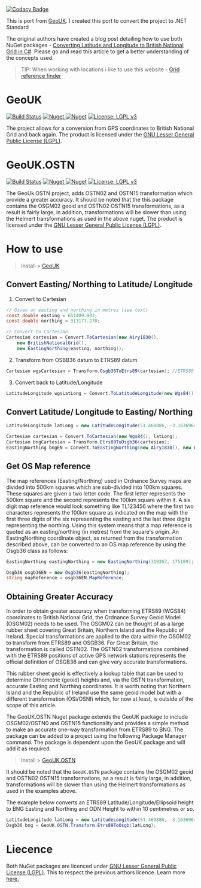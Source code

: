 [![Codacy Badge](https://api.codacy.com/project/badge/Grade/6b7e9e6fe8844188911c8a69a2e9905a)](https://app.codacy.com/app/ieuan.walker007/GeoUK?utm_source=github.com&utm_medium=referral&utm_content=IeuanWalker/GeoUK&utm_campaign=Badge_Grade_Dashboard)

This is port from [GeoUK](https://bitbucket.org/johnnewcombe/geouk/src/master/). I created this port to convert the project to .NET Standard

The original authors have created a blog post detailing how to use both NuGet packages - [Converting Latitude and Longitude to British National Grid in C#](http://www.codeproject.com/Articles/1007147/Converting-Latitude-and-Longitude-to-British-Natio). Please go and read this article to get a better understanding of the concepts used. 

> TIP: When working with locations i like to use this website - [Grid reference finder](https://gridreferencefinder.com/)


# GeoUK
[![Build Status](https://dev.azure.com/ieuanwalker/GeoUK/_apis/build/status/IeuanWalker.GeoUK?branchName=master)](https://dev.azure.com/ieuanwalker/GeoUK/_build/latest?definitionId=7&branchName=master)
[![Nuget](https://img.shields.io/nuget/v/IeuanWalker.GeoUK.svg)
![Nuget](https://img.shields.io/nuget/dt/IeuanWalker.GeoUK.svg)](https://www.nuget.org/packages/IeuanWalker.GeoUK/)
[![License: LGPL v3](https://img.shields.io/badge/License-LGPL%20v3-blue.svg)](https://www.gnu.org/licenses/lgpl-3.0)

The project allows for a conversion from GPS coordinates to British National Grid and back again. The product is licensed under the [GNU Lesser General Public License (LGPL)](https://www.gnu.org/licenses/lgpl-3.0.en.html).

# GeoUK.OSTN
[![Build Status](https://dev.azure.com/ieuanwalker/GeoUK/_apis/build/status/IeuanWalker.GeoUK.OSTN?branchName=master)](https://dev.azure.com/ieuanwalker/GeoUK/_build/latest?definitionId=8&branchName=master)
[![Nuget](https://img.shields.io/nuget/v/IeuanWalker.GeoUK.OSTN.svg)
![Nuget](https://img.shields.io/nuget/dt/IeuanWalker.GeoUK.OSTN.svg)](https://www.nuget.org/packages/IeuanWalker.GeoUK.OSTN/)
[![License: LGPL v3](https://img.shields.io/badge/License-LGPL%20v3-blue.svg)](https://www.gnu.org/licenses/lgpl-3.0)

The GeoUk.OSTN project, adds OSTN02 and OSTN15 transformation which provide a greater accuracy. It should be noted that the this package contains the OSGM02 geoid and OSTN02 OSTN15 transformations, as a result is fairly large, in addition, transformations will be slower than using the Helmert transformations as used in the above nuget. The product is licensed under the [GNU Lesser General Public License (LGPL)](https://www.gnu.org/licenses/lgpl-3.0.en.html).

# How to use

> Install > [GeoUK](https://www.nuget.org/packages/IeuanWalker.GeoUK/)

## Convert Easting/ Northing to Latitude/ Longitude 
1.  Convert to Cartesian
```csharp
// Given an easting and northing in metres (see text)
const double easting = 651409.903;
const double northing = 313177.270;

// Convert to Cartesian
Cartesian cartesian = Convert.ToCartesian(new Airy1830(),
    new BritishNationalGrid(),
    new EastingNorthing(easting, northing));
```
2. Transform from OSBB36 datum to ETRS89 datum
```csharp
Cartesian wgsCartesian = Transform.Osgb36ToEtrs89(cartesian); //ETRS89 is effectively WGS84
```
3. Convert back to Latitude/Longitude
```csharp
LatitudeLongitude wgsLatLong = Convert.ToLatitudeLongitude(new Wgs84(), wgsCartesian);
```

## Convert Latitude/ Longitude to Easting/ Northing
```csharp
LatitudeLongitude latLong = new LatitudeLongitude(51.469886, -3.1636964);

Cartesian cartesian = Convert.ToCartesian(new Wgs84(), latLong);
Cartesian bngCartesian = Transform.Etrs89ToOsgb36(cartesian);
EastingNorthing bngEN = Convert.ToEastingNorthing(new Airy1830(), new BritishNationalGrid(), bngCartesian); 
```

## Get OS Map reference
The map references (Easting/Northing) used in Ordnance Survey maps are divided into 500km squares which are sub-divided into 100km squares. These squares are given a two letter code. The first letter represents the 500km square and the second represents the 100km square within it. A six digit map reference would look something like TL123456 where the first two characters represents the 100km square as indicated on the map with the first three digits of the six representing the easting and the last three digits representing the northing. Using this system means that a map reference is quoted as an easting/northing (in metres) from the square's origin. An EastingNorthing coordinate object, as returned from the transformation described above, can be converted to an OS map reference by using the Osgb36 class as follows:
```csharp
EastingNorthing eastingNorthing = new EastingNorthing(319267, 175189);

Osgb36 osgb36EN = new Osgb36(eastingNorthing);
string mapReference = osgb36EN.MapReference;
```
## Obtaining Greater Accuracy
In order to obtain greater accuracy when transforming ETRS89 (WGS84) coordinates to British National Grid, the Ordnance Survey Geoid Model (OSGM02) needs to be used. The OSGM02 can be thought of as a large rubber sheet covering Great Britain, Northern Island and the Republic of Ireland. Special transformations are applied to the data within the OSGM02 to transform from ETRS89 and OSGB36. For Great Britain, the transformation is called OSTN02. The OSTN02 transformations combined with the ETRS89 positions of active GPS network stations represents the official definition of OSGB36 and can give very accurate transformations.

This rubber sheet geoid is effectively a lookup table that can be used to determine Othometric (geoid) heights and, via the OSTN transformation, accurate Easting and Northing coordinates. It is worth noting that Northern Island and the Republic of Ireland use the same geoid model but with a different transformation (OSi/OSNI) which, for now at least, is outside of the scope of this article.

The GeoUK.OSTN Nuget package extends the GeoUK package to include OSGM02/OSTN0 and OSTN15 functionality and provides a simple method to make an accurate one-way transformation from ETRS89 to BNG. The package can be added to a project using the following Package Manager command. The package is dependent upon the GeoUK package and will add it as required.

> Install > [GeoUK.OSTN]()

It should be noted that the `GeoUK.OSTN` package contains the OSGM02 geoid and OSTN02 OSTN15 transformations, as a result is fairly large, in addition, transformations will be slower than using the Helmert transformations as used in the examples above.

The example below converts an ETRS89 Latitude/Longitude/Ellipsoid height to BNG Easting and Northing and ODN Height to within 10 centimetres or so.

```csharp
LatitudeLongitude latLong = new LatitudeLongitude(51.469886, -3.1636964, 108.05);
Osgb36 bng = GeoUK.OSTN.Transform.Etrs89ToOsgb(latLong);
```

# Liecence
Both NuGet packages are licenced under [GNU Lesser General Public License (LGPL)](https://www.gnu.org/licenses/lgpl-3.0.en.html). This to respect the previous arthors licence. Learn more [here.](https://tldrlegal.com/license/gnu-lesser-general-public-license-v3-(lgpl-3))
